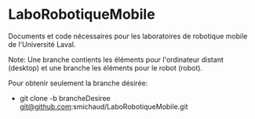 # LaboRobotiqueMobile
Documents et code nécessaires pour les laboratoires de robotique mobile de l'Université Laval.

Note: Une branche contients les éléments pour l'ordinateur distant (desktop) et une branche les éléments pour le robot (robot).

Pour obtenir seulement la branche désirée:
- git clone -b brancheDesiree git@github.com:smichaud/LaboRobotiqueMobile.git
